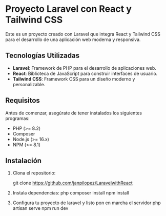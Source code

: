 # Proyecto Laravel con React y Tailwind CSS

Este es un proyecto creado con Laravel que integra React y Tailwind CSS para el desarrollo de una aplicación web moderna y responsiva.

## Tecnologías Utilizadas

- **Laravel**: Framework de PHP para el desarrollo de aplicaciones web.
- **React**: Biblioteca de JavaScript para construir interfaces de usuario.
- **Tailwind CSS**: Framework CSS para un diseño moderno y personalizable.

## Requisitos

Antes de comenzar, asegúrate de tener instalados los siguientes programas:

- PHP (>= 8.2)
- Composer
- Node.js (>= 16.x)
- NPM (>= 8.1)

## Instalación

1. Clona el repositorio:

   git clone https://github.com/janpilopez/LaravelwithReact

2. Instala dependencias:
    php composer install
    npm install

3. Configura tu proyecto de laravel y listo pon en marcha el servidor
    php artisan serve
    npm run dev

